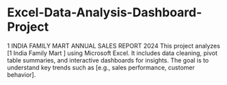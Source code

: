 # Excel-Data-Analysis-Dashboard-Project
1 INDIA FAMILY MART ANNUAL SALES REPORT 2024
This project analyzes [1 India Family Mart ] using Microsoft Excel. It includes data cleaning, pivot table summaries, and interactive dashboards for insights. The goal is to understand key trends such as [e.g., sales performance, customer behavior].

